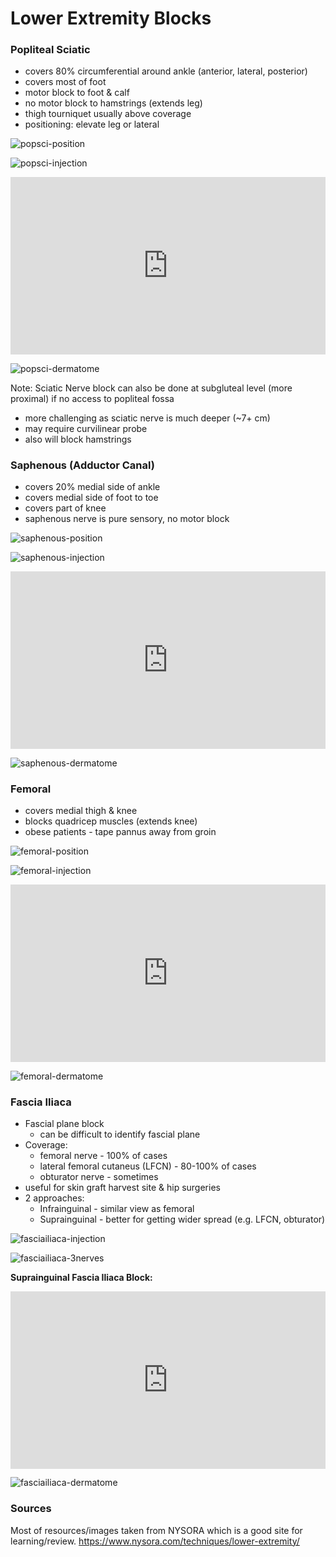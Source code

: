 # Lower Extremity Blocks

### Popliteal Sciatic

* covers 80% circumferential around ankle (anterior, lateral, posterior)
* covers most of foot
* motor block to foot & calf
* no motor block to hamstrings (extends leg)
* thigh tourniquet usually above coverage
* positioning: elevate leg or lateral

![popsci-position](popsci-position.jpg)

![popsci-injection](popsci-injection.jpg)

<!-- Popliteal Sciatic Block Video -->
<div>
  <div style="position:relative;padding-top:56.25%;">
    <iframe src="https://www.youtube.com/embed/WX1hx6cUGjs" frameborder="0" allowfullscreen
      style="position:absolute;top:0;left:0;width:100%;height:100%;"></iframe>
  </div>
</div>

![popsci-dermatome](popsci-dermatome.jpg)

Note: Sciatic Nerve block can also be done at subgluteal level (more proximal) if no access to popliteal fossa

* more challenging as sciatic nerve is much deeper (~7+ cm)
* may require curvilinear probe
* also will block hamstrings

### Saphenous (Adductor Canal)

* covers 20% medial side of ankle
* covers medial side of foot to toe
* covers part of knee
* saphenous nerve is pure sensory, no motor block

![saphenous-position](saphenous-position.jpg)

![saphenous-injection](saphenous-injection.jpg)

<!-- Adductor Canal Block Video -->
<div>
  <div style="position:relative;padding-top:56.25%;">
    <iframe src="https://www.youtube.com/embed/_lp1rKuqzsk" frameborder="0" allowfullscreen
      style="position:absolute;top:0;left:0;width:100%;height:100%;"></iframe>
  </div>
</div>

![saphenous-dermatome](saphenous-dermatome.jpg)

### Femoral

* covers medial thigh & knee
* blocks quadricep muscles (extends knee)
* obese patients - tape pannus away from groin

![femoral-position](femoral-position.jpg)

![femoral-injection](femoral-injection.jpg)

<!-- Femoral Nerve Block Video -->
<div>
  <div style="position:relative;padding-top:56.25%;">
    <iframe src="https://www.youtube.com/embed/tMy978ZwaDU" frameborder="0" allowfullscreen
      style="position:absolute;top:0;left:0;width:100%;height:100%;"></iframe>
  </div>
</div>

![femoral-dermatome](femoral-dermatome.jpg)

### Fascia Iliaca

* Fascial plane block
  * can be difficult to identify fascial plane
* Coverage:
  * femoral nerve - 100% of cases
  * lateral femoral cutaneus (LFCN) - 80-100% of cases
  * obturator nerve - sometimes
* useful for skin graft harvest site & hip surgeries
* 2 approaches:
  * Infrainguinal - similar view as femoral
  * Suprainguinal - better for getting wider spread (e.g. LFCN, obturator)

![fasciailiaca-injection](fasciailiaca-injection.jpg)

![fasciailiaca-3nerves](fasciailiaca-3nerves.jpg)

__Suprainguinal Fascia Iliaca Block:__

<!-- Suprainguinal Fascia Iliaca Block Video -->
<div>
  <div style="position:relative;padding-top:56.25%;">
    <iframe src="https://www.youtube.com/embed/F6262uoP3Nw" frameborder="0" allowfullscreen
      style="position:absolute;top:0;left:0;width:100%;height:100%;"></iframe>
  </div>
</div>

![fasciailiaca-dermatome](fasciailiaca-dermatome.jpg)

### Sources

Most of resources/images taken from NYSORA which is a good site for learning/review.
<https://www.nysora.com/techniques/lower-extremity/>
